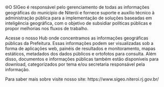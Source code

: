 <p>🌐O SIGeo é responsável pelo gerenciamento de todas as informações geográficas do município de Niterói e fornece suporte e auxílio técnico à administração pública para a implementação de soluções baseadas em inteligência geográfica, com o objetivo de subsidiar políticas públicas e propor melhorias nos fluxos de trabalho.</p>

<p>Acesse o nosso Hub onde concentramos as informações geográficas públicas da Prefeitura. Essas informações podem ser visualizadas sob a forma de aplicações web, painéis de resultados e monitoramento, mapas estáticos, metadados dos dados públicos e ortofotos para consulta. Além disso, documentos e informações públicas também estão disponíveis para download, categorizados por tema e/ou secretaria responsável pela informação.</p>

<p>Para saber mais sobre visite nosso site: https://www.sigeo.niteroi.rj.gov.br/ </p>



